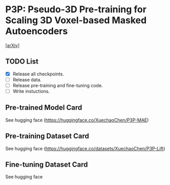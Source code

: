 # P3P: Pseudo-3D Pre-training for Scaling 3D Voxel-based Masked Autoencoders
[[arXiv]](https://arxiv.org/pdf/2408.10007)

## TODO List
- [x] Release all checkpoints.
- [ ] Release data.
- [ ] Release pre-training and fine-tuning code.
- [ ] Write instuctions.

## Pre-trained Model Card
See hugging face (https://huggingface.co/XuechaoChen/P3P-MAE)

## Pre-training Dataset Card
See hugging face (https://huggingface.co/datasets/XuechaoChen/P3P-Lift)

## Fine-tuning Dataset Card
See hugging face 
